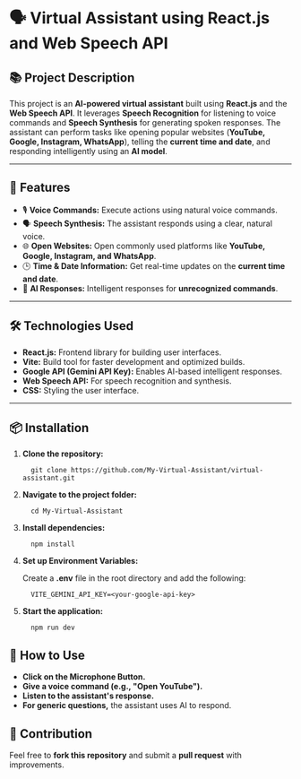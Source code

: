 # 🗣️ **Virtual Assistant using React.js and Web Speech API**

## 📚 **Project Description**
This project is an **AI-powered virtual assistant** built using **React.js** and the **Web Speech API**. It leverages **Speech Recognition** for listening to voice commands and **Speech Synthesis** for generating spoken responses. The assistant can perform tasks like opening popular websites (**YouTube, Google, Instagram, WhatsApp**), telling the **current time and date**, and responding intelligently using an **AI model**.

---

## 🚀 **Features**
- 🎙️ **Voice Commands:** Execute actions using natural voice commands.  
- 🗣️ **Speech Synthesis:** The assistant responds using a clear, natural voice.  
- 🌐 **Open Websites:** Open commonly used platforms like **YouTube, Google, Instagram, and WhatsApp**.  
- 🕒 **Time & Date Information:** Get real-time updates on the **current time and date**.  
- 🤖 **AI Responses:** Intelligent responses for **unrecognized commands**.  

---

## 🛠️ **Technologies Used**
- **React.js:** Frontend library for building user interfaces. 
- **Vite:** Build tool for faster development and optimized builds.
- **Google API (Gemini API Key):** Enables AI-based intelligent responses.  
- **Web Speech API:** For speech recognition and synthesis.  
- **CSS:** Styling the user interface.  

---

## 📦 **Installation**
1. **Clone the repository:**

         git clone https://github.com/My-Virtual-Assistant/virtual-assistant.git
2. **Navigate to the project folder:**

         cd My-Virtual-Assistant
3. **Install dependencies:**

         npm install
4. **Set up Environment Variables:**

   Create a **.env** file in the root directory and add the following:

         VITE_GEMINI_API_KEY=<your-google-api-key>
5. **Start the application:**

         npm run dev

## 🎯 **How to Use**
- **Click on the Microphone Button.** 
- **Give a voice command (e.g., "Open YouTube").** 
- **Listen to the assistant's response.** 
- **For generic questions,** the assistant uses AI to respond. 

## 🤝 **Contribution**
Feel free to  **fork this repository** and submit a **pull request** with improvements.

